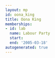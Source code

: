 ```yaml
---
layout: mp
id: oona_king
title: Oona King
memberships:
- id: lab
  name: Labour Party
  start: 
  end: '2005-03-18'
autogenerated: true
---
```

